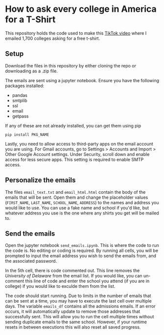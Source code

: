 # How to ask every college in America for a T-Shirt

This repository holds the code used to make this [TikTok video](https://www.tiktok.com/@desidezdez/video/6848395743808457990) where I emailed 1,700 colleges asking for a free t-shirt.

## Setup
Download the files in this repository by either cloning the repo or downloading as a .zip file. 

The emails are sent using a jupyter notebook. Ensure you have the following packages installed:
 * pandas
 * smtplib
 * ssl
 * email
 * getpass

If any of these are not already installed, you can get them using pip
```
pip install PKG_NAME
```

Lastly, you need to allow access to third-party apps on the email account you are using. For Gmail accounts, go to Settings > Accounts and Import > Other Google Account settings.  Under Security, scroll down and enable access for less secure apps. This setting is required to enable SMTP access.


## Personalize the emails
The files `email_text.txt` and `email_html.html` contain the body of the emails that will be sent. Open them and change the placeholder values (`FIRST_NAME`, `LAST_NAME`, `SCHOOL_NAME`, `ADDRESS`) to the names and address you would like to use. You can use a fake name and school if you'd like, but whatever address you use is the one where any shirts you get will be mailed to.

## Send the emails
Open the jupyter notebook `send_emails.ipynb`. This is where the code to run the code is. No editing or coding is required. By running all cells, you will be prompted to input the email address you wish to send the emails from, and the associated password.

In the 5th cell, there is code commented out. This line removes the *University of Delaware* from the email list. If you would like, you can un-comment this line of code and enter the school you attend (if you are in college) if you would like to exculde them from the list.

The code should start running. Due to limits in the number of emails that can be sent at a time, you may have to execute the last cell over multiple days. The variable `emails_df` contains all the admissions emails. If an error occurs, it will automatically update to remove those addresses that successfully sent. This will allow you to run the cell multiple times without sending duplicate emails to the same school. However, if your runtime resets in between executions this will also reset all saved progress.